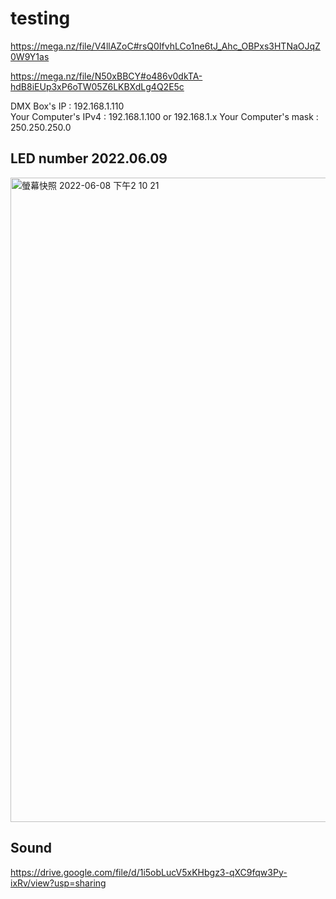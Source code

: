 # testing

https://mega.nz/file/V4llAZoC#rsQ0IfvhLCo1ne6tJ_Ahc_OBPxs3HTNaOJqZ0W9Y1as

https://mega.nz/file/N50xBBCY#o486v0dkTA-hdB8iEUp3xP6oTW05Z6LKBXdLg4Q2E5c

DMX Box's IP : 192.168.1.110  
Your Computer's IPv4 : 192.168.1.100 or 192.168.1.x
Your Computer's mask : 250.250.250.0

## LED number 2022.06.09

<img width="1031" alt="螢幕快照 2022-06-08 下午2 10 21" src="https://user-images.githubusercontent.com/22651956/172766017-019ba0bf-0b17-448f-858b-e9aa2eeb0441.png">

## Sound

https://drive.google.com/file/d/1i5obLucV5xKHbgz3-qXC9fqw3Py-ixRv/view?usp=sharing

